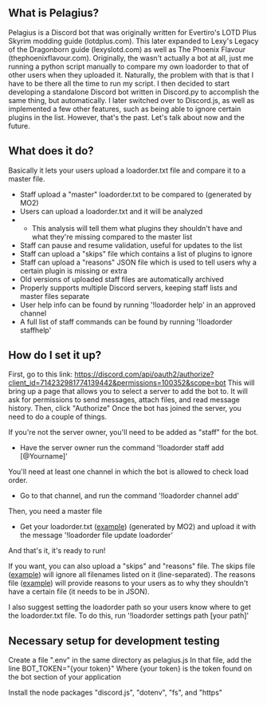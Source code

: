 What is Pelagius?
---------------
Pelagius is a Discord bot that was originally written for Evertiro's LOTD Plus
Skyrim modding guide (lotdplus.com). This later expanded to Lexy's Legacy of the
Dragonborn guide (lexyslotd.com) as well as The Phoenix Flavour (thephoenixflavour.com).
Originally, the wasn't actually a bot at all, just me running a python script
manually to compare my own loadorder to that of other users when they uploaded it.
Naturally, the problem with that is that I have to be there all the time to run
my script. I then decided to start developing a standalone Discord bot written
in Discord.py to accomplish the same thing, but automatically. I later switched
over to Discord.js, as well as implemented a few other features, such as being
able to ignore certain plugins in the list. However, that's the past. Let's talk
about now and the future.

What does it do?
---------------
Basically it lets your users upload a loadorder.txt file and compare it to a master file.

* Staff upload a "master" loadorder.txt to be compared to (generated by MO2)
* Users can upload a loadorder.txt and it will be analyzed
* * This analysis will tell them what plugins they shouldn't have and what they're missing
    compared to the master list
* Staff can pause and resume validation, useful for updates to the list
* Staff can upload a "skips" file which contains a list of plugins to ignore
* Staff can upload a "reasons" JSON file which is used to tell users why a certain
  plugin is missing or extra
* Old versions of uploaded staff files are automatically archived
* Properly supports multiple Discord servers, keeping staff lists and master files separate
* User help info can be found by running '!loadorder help' in an approved channel
* A full list of staff commands can be found by running '!loadorder staffhelp'

How do I set it up?
---------------
First, go to this link: https://discord.com/api/oauth2/authorize?client_id=714232981774139442&permissions=100352&scope=bot
This will bring up a page that allows you to select a server to add the bot to. It will ask for permissions to send messages, attach files, and read message history.
Then, click "Authorize"
Once the bot has joined the server, you need to do a couple of things.

If you're not the server owner, you'll need to be added as "staff" for the bot.
* Have the server owner run the command '!loadorder staff add [@Yourname]'

You'll need at least one channel in which the bot is allowed to check load order.
* Go to that channel, and run the command '!loadorder channel add'

Then, you need a master file
* Get your loadorder.txt ([example](example/loadorder.txt)) (generated by MO2) and upload it with the message '!loadorder file update loadorder'

And that's it, it's ready to run!

If you want, you can also upload a "skips" and "reasons" file.
The skips file ([example](example/skips.txt)) will ignore all filenames listed on it (line-separated).
The reasons file ([example](example/reasons.json)) will provide reasons to your users as to why they shouldn't have a certain file (it needs to be in JSON).

I also suggest setting the loadorder path so your users know where to get the loadorder.txt file.
To do this, run '!loadorder settings path [your path]'

Necessary setup for development testing
----------------
Create a file ".env" in the same directory as pelagius.js
In that file, add the line
BOT_TOKEN="{your token}"
Where {your token} is the token found on the bot section of your application

Install the node packages "discord.js", "dotenv", "fs", and "https"
